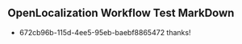 ## OpenLocalization Workflow Test MarkDown
* 672cb96b-115d-4ee5-95eb-baebf8865472 thanks!

<!--HONumber=Aug16_HO3-->


